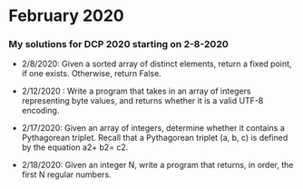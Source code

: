 # February 2020
### My solutions for DCP 2020 starting on 2-8-2020

- 2/8/2020: Given a sorted array of distinct elements, return a fixed point, if one exists. Otherwise, return False.

- 2/12/2020 : Write a program that takes in an array of integers representing byte values, and returns
whether it is a valid UTF-8 encoding.

- 2/17/2020: Given an array of integers, determine whether it contains a Pythagorean triplet.
Recall that a Pythagorean triplet (a, b, c) is defined by the equation a2+ b2= c2.

- 2/18/2020: Given an integer N, write a program that returns, in order, the first N regular numbers.
